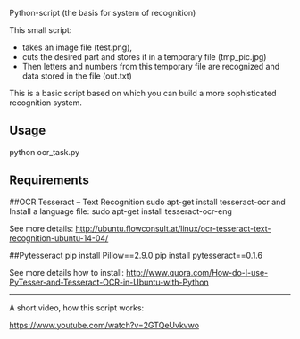 Python-script (the basis for system of recognition)

This small script: 
- takes an image file (test.png),
- cuts the desired part and stores it in a temporary file (tmp_pic.jpg)
- Then letters and numbers from this temporary file are recognized 
  and data stored in the file (out.txt)

This is a basic script based on which you can build a more sophisticated recognition system.

Usage
-----
python ocr_task.py


Requirements
------------
##OCR Tesseract – Text Recognition
	sudo apt-get install tesseract-ocr
        and
	Install a language file:
	sudo apt-get install tesseract-ocr-eng

See more details:
http://ubuntu.flowconsult.at/linux/ocr-tesseract-text-recognition-ubuntu-14-04/

##Pytesseract
	pip install Pillow==2.9.0
	pip install pytesseract==0.1.6

See more details how to install:
http://www.quora.com/How-do-I-use-PyTesser-and-Tesseract-OCR-in-Ubuntu-with-Python

---------------------------------------

A short video, how this script works:

https://www.youtube.com/watch?v=2GTQeUvkvwo




